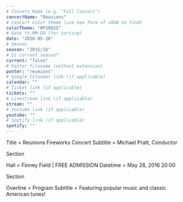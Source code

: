 ```yaml
---
# Concert Name (e.g. "Fall Concert")
concertName: "Reunions"
# Concert Color theme (use hex form of sRGB to find)
colorTheme: "#F58025"
# Date YY-MM-DD (for sorting)
date: "2016-05-28"
# Season
season: "2015/16"
# Is current season?
current: "false"
# Poster filename (without extension)
poster: "reunions"
# Google Calendar link (if applicable)
calendar: ""
# Ticket link (if applicable)
tickets: ""
# Livestream link (if applicable)
stream: ""
# Youtube link (if applicable)
youtube: ""
# Spotify link (if applicable)
spotify: ""
---
```

Title = Reunions Fireworks Concert
Subtitle = Michael Pratt, Conductor

Section

Hall = Finney Field | FREE ADMISSION
Datetime = May 28, 2016 20:00

Section

Overline = Program
Subtitle = Featuring popular music and classic American tunes!
